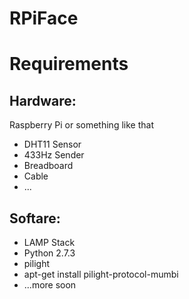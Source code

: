 # RPiFace
# Requirements
## Hardware:
Raspberry Pi or something like that
+ DHT11 Sensor
+ 433Hz Sender
+ Breadboard 
+ Cable
+ ...

## Softare:
+ LAMP Stack
+ Python 2.7.3
+ pilight
+ apt-get install pilight-protocol-mumbi
+ ...more soon
